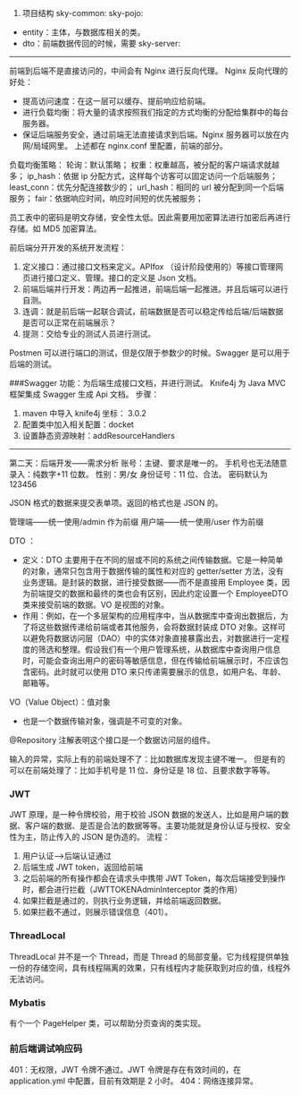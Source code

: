 1. 项目结构
   sky-common:
   sky-pojo:

- entity：主体，与数据库相关的类。
- dto：前端数据传回的时候，需要
  sky-server:

---

前端到后端不是直接访问的，中间会有 Nginx 进行反向代理。
Nginx 反向代理的好处：

- 提高访问速度：在这一层可以缓存、提前响应给前端。
- 进行负载均衡：将大量的请求按照我们指定的方式均衡的分配给集群中的每台服务器。
- 保证后端服务安全，通过前端无法直接请求到后端。Nginx 服务器可以放在内网/局域网里。
  上述都在 nginx.conf 里配置，前端的部分。

负载均衡策略：
轮询：默认策略；
权重：权重越高，被分配的客户端请求就越多；
ip_hash：依据 ip 分配方式，这样每个访客可以固定访问一个后端服务；
least_conn：优先分配连接数少的；
url_hash：相同的 url 被分配到同一个后端服务；
fair：依据响应时间，响应时间短的优先被服务；

员工表中的密码是明文存储，安全性太低。因此需要用加密算法进行加密后再进行存储。如 MD5 加密算法。

前后端分开开发的系统开发流程：

1. 定义接口：通过接口文档来定义。APIfox （设计阶段使用的）等接口管理网页进行接口定义、管理。接口的定义是 Json 文档。
2. 前端后端并行开发：两边再一起推进，前端后端一起推进。并且后端可以进行自测。
3. 连调：就是前后端一起联合调试，前端数据是否可以稳定传给后端/后端数据是否可以正常在前端展示？
4. 提测：交给专业的测试人员进行测试。

Postmen 可以进行端口的测试，但是仅限于参数少的时候。Swagger 是可以用于后端的测试。

###Swagger
功能：为后端生成接口文档，并进行测试。
Knife4j 为 Java MVC 框架集成 Swagger 生成 Api 文档。
步骤：

1. maven 中导入 knife4j 坐标： <knife4j>3.0.2</knife4j>
2. 配置类中加入相关配置：docket
3. 设置静态资源映射：addResourceHandlers

---

第二天：后端开发——需求分析
账号：主键、要求是唯一的。
手机号也无法随意录入：纯数字+11 位数。
性别：男/女
身份证号：11 位、合法。
密码默认为 123456

JSON 格式的数据来提交表单项。返回的格式也是 JSON 的。

管理端——统一使用/admin 作为前缀
用户端——统一使用/user 作为前缀

DTO ：

- 定义：DTO 主要用于在不同的层或不同的系统之间传输数据。它是一种简单的对象，通常只包含用于数据传输的属性和对应的 getter/setter 方法，没有业务逻辑。是封装的数据，进行接受数据——而不是直接用 Employee 类，因为前端提交的数据和最终的类也会有区别，因此约定设置一个 EmployeeDTO 类来接受前端的数据。VO 是视图的对象。
- 作用：例如，在一个多层架构的应用程序中，当从数据库中查询出数据后，为了将这些数据传递给前端或者其他服务，会将数据封装成 DTO 对象。这样可以避免将数据访问层（DAO）中的实体对象直接暴露出去，对数据进行一定程度的筛选和整理。假设我们有一个用户管理系统，从数据库中查询用户信息时，可能会查询出用户的密码等敏感信息，但在传输给前端展示时，不应该包含密码。此时就可以使用 DTO 来只传递需要展示的信息，如用户名、年龄、邮箱等。

VO（Value Object）：值对象
* 也是一个数据传输对象，强调是不可变的对象。

@Repository 注解表明这个接口是一个数据访问层的组件。

输入的异常，实际上有的前端处理不了：比如数据库发现主键不唯一。
但是有的可以在前端处理了：比如手机号是 11 位、身份证是 18 位、且要求数字等等。

### JWT

JWT 原理，是一种令牌校验，用于校验 JSON 数据的发送人，比如是用户端的数据、客户端的数据、是否是合法的数据等等。主要功能就是身份认证与授权、安全性为主，防止传入的 JSON 是伪造的。
流程：

1. 用户认证——>后端认证通过
2. 后端生成 JWT token，返回给前端
3. 之后前端的所有操作都会在请求头中携带 JWT Token，每次后端接受到操作时，都会进行拦截（JWTTOKENAdminInterceptor 类的作用）
4. 如果拦截是通过的，则执行业务逻辑，并给前端返回数据。
5. 如果拦截不通过，则展示错误信息（401）。

### ThreadLocal

ThreadLocal 并不是一个 Thread，而是 Thread 的局部变量。它为线程提供单独一份的存储空间，具有线程隔离的效果，只有线程内才能获取到对应的值，线程外无法访问。

### Mybatis

有个一个 PageHelper 类，可以帮助分页查询的类实现。

### 前后端调试响应码

401：无权限，JWT 令牌不通过。JWT 令牌是存在有效时间的，在 application.yml 中配置，目前有效期是 2 小时。
404：网络连接异常。

